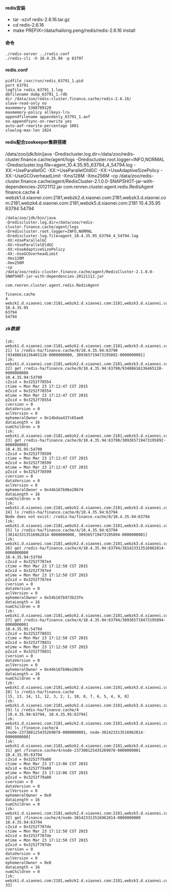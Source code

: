 #### redis安装

* tar -xzvf redis-2.6.16.tar.gz
* cd redis-2.6.16
* make PREFIX=/data/hailong.peng/redis/redis-2.6.16 install

#### 命令
    
    ./redis-server ../redis.conf
    ./redis-cli -h 10.4.35.94 -p 63797

#### redis.conf

    pidfile /var/run/redis_63791_1.pid
    port 63791
    logfile redis_63791_1.log
    dbfilename dump_63791_1.rdb
    dir /data/zoo/redis-cluster.finance.cache/redis-2.6.16/
    slave-read-only no
    maxmemory 5368709120
    maxmemory-policy allkeys-lru
    appendfilename appendonly_63791_1.aof
    no-appendfsync-on-rewrite yes
    auto-aof-rewrite-percentage 1001
    slowlog-max-len 1024
    

#### redis配合zookeeper集群搭建
/data/zoo/jdk/bin/java -Drediscluster.log.dir=/data/zoo/redis-cluster.finance.cache/agent/logs -Drediscluster.root.logger=INFO,NORMAL -Drediscluster.log.file=agent_10.4.35.95_63794_4_54794.log -XX:+UseParallelGC -XX:+UseParallelOldGC -XX:+UseAdaptiveSizePolicy -XX:-UseGCOverheadLimit -Xms128M -Xmx256M -cp /data/zoo/redis-cluster.finance.cache/agent/RedisCluster-2.1.0.0-SNAPSHOT-jar-with-dependencies-20121112.jar com.renren.cluster.agent.redis.RedisAgent finance.cache 4 webzk1.d.xiaonei.com:2181,webzk2.d.xiaonei.com:2181,webzk3.d.xiaonei.com:2181,webzk4.d.xiaonei.com:2181,webzk5.d.xiaonei.com:2181 10.4.35.95 63794 54794

    /data/zoo/jdk/bin/java
    -Drediscluster.log.dir=/data/zoo/redis-cluster.finance.cache/agent/logs
    -Drediscluster.root.logger=INFO,NORMAL
    -Drediscluster.log.file=agent_10.4.35.95_63794_4_54794.log
    -XX:+UseParallelGC
    -XX:+UseParallelOldGC
    -XX:+UseAdaptiveSizePolicy
    -XX:-UseGCOverheadLimit
    -Xms128M
    -Xmx256M
    -cp
    /data/zoo/redis-cluster.finance.cache/agent/RedisCluster-2.1.0.0-SNAPSHOT-jar-with-dependencies-20121112.jar

    com.renren.cluster.agent.redis.RedisAgent

    finance.cache
    4
    webzk1.d.xiaonei.com:2181,webzk2.d.xiaonei.com:2181,webzk3.d.xiaonei.com:2181,webzk4.d.xiaonei.com:2181,webzk5.d.xiaonei.com:2181
    10.4.35.95
    63794
    54794
   

##### zk数据

    [zk: webzk1.d.xiaonei.com:2181,webzk2.d.xiaonei.com:2181,webzk3.d.xiaonei.com:2181,webzk4.d.xiaonei.com:2181,webzk5.d.xiaonei.com:2181(CONNECTED) 21] ls /redis-ha/finance.cache/0/10.4.35.94:63790
    [93408616136465128-0000000000, 309365719473195892-0000000001]
    [zk: webzk1.d.xiaonei.com:2181,webzk2.d.xiaonei.com:2181,webzk3.d.xiaonei.com:2181,webzk4.d.xiaonei.com:2181,webzk5.d.xiaonei.com:2181(CONNECTED) 22] get /redis-ha/finance.cache/0/10.4.35.94:63790/93408616136465128-0000000000
    10.4.35.94:53790
    cZxid = 0x3252f78554
    ctime = Mon Mar 23 17:12:47 CST 2015
    mZxid = 0x3252f78554
    mtime = Mon Mar 23 17:12:47 CST 2015
    pZxid = 0x3252f78554
    cversion = 0
    dataVersion = 0
    aclVersion = 0
    ephemeralOwner = 0x14bdaa437c65ae8
    dataLength = 16
    numChildren = 0
    [zk: webzk1.d.xiaonei.com:2181,webzk2.d.xiaonei.com:2181,webzk3.d.xiaonei.com:2181,webzk4.d.xiaonei.com:2181,webzk5.d.xiaonei.com:2181(CONNECTED) 23] get /redis-ha/finance.cache/0/10.4.35.94:63790/309365719473195892-0000000001
    10.4.35.95:54790
    cZxid = 0x3252f78599
    ctime = Mon Mar 23 17:12:47 CST 2015
    mZxid = 0x3252f78599
    mtime = Mon Mar 23 17:12:47 CST 2015
    pZxid = 0x3252f78599
    cversion = 0
    dataVersion = 0
    aclVersion = 0
    ephemeralOwner = 0x44b167b96e20b74
    dataLength = 16
    numChildren = 0
    [zk: webzk1.d.xiaonei.com:2181,webzk2.d.xiaonei.com:2181,webzk3.d.xiaonei.com:2181,webzk4.d.xiaonei.com:2181,webzk5.d.xiaonei.com:2181(CONNECTED) 24] ls /redis-ha/finance.cache/0/10.4.35.94:63794
    Node does not exist: /redis-ha/finance.cache/0/10.4.35.94:63794
    [zk: webzk1.d.xiaonei.com:2181,webzk2.d.xiaonei.com:2181,webzk3.d.xiaonei.com:2181,webzk4.d.xiaonei.com:2181,webzk5.d.xiaonei.com:2181(CONNECTED) 25] ls /redis-ha/finance.cache/4/10.4.35.94:63794
    [381423313516962814-0000000000, 309365719473195894-0000000001]
    [zk: webzk1.d.xiaonei.com:2181,webzk2.d.xiaonei.com:2181,webzk3.d.xiaonei.com:2181,webzk4.d.xiaonei.com:2181,webzk5.d.xiaonei.com:2181(CONNECTED) 26] get /redis-ha/finance.cache/4/10.4.35.94:63794/381423313516962814-0000000000
    10.4.35.94:53794
    cZxid = 0x3252f787e4
    ctime = Mon Mar 23 17:12:50 CST 2015
    mZxid = 0x3252f787e4
    mtime = Mon Mar 23 17:12:50 CST 2015
    pZxid = 0x3252f787e4
    cversion = 0
    dataVersion = 0
    aclVersion = 0
    ephemeralOwner = 0x54b167b973b23fe
    dataLength = 16
    numChildren = 0
    [zk: webzk1.d.xiaonei.com:2181,webzk2.d.xiaonei.com:2181,webzk3.d.xiaonei.com:2181,webzk4.d.xiaonei.com:2181,webzk5.d.xiaonei.com:2181(CONNECTED) 27] get /redis-ha/finance.cache/4/10.4.35.94:63794/309365719473195894-0000000001
    10.4.35.95:54794
    cZxid = 0x3252f78831
    ctime = Mon Mar 23 17:12:50 CST 2015
    mZxid = 0x3252f78831
    mtime = Mon Mar 23 17:12:50 CST 2015
    pZxid = 0x3252f78831
    cversion = 0
    dataVersion = 0
    aclVersion = 0
    ephemeralOwner = 0x44b167b96e20b76
    dataLength = 16
    numChildren = 0
    [zk: webzk1.d.xiaonei.com:2181,webzk2.d.xiaonei.com:2181,webzk3.d.xiaonei.com:2181,webzk4.d.xiaonei.com:2181,webzk5.d.xiaonei.com:2181(CONNECTED) 28] ls /redis-ha/finance.cache
    [15, 13, 14, 11, 12, 3, 2, 1, 10, 0, 7, 6, 5, 4, 9, 8]
    [zk: webzk1.d.xiaonei.com:2181,webzk2.d.xiaonei.com:2181,webzk3.d.xiaonei.com:2181,webzk4.d.xiaonei.com:2181,webzk5.d.xiaonei.com:2181(CONNECTED) 29] ls /redis-ha/finance.cache/4
    [10.4.35.94:63794, 10.4.35.95:63794]
    [zk: webzk1.d.xiaonei.com:2181,webzk2.d.xiaonei.com:2181,webzk3.d.xiaonei.com:2181,webzk4.d.xiaonei.com:2181,webzk5.d.xiaonei.com:2181(CONNECTED) 30] ls /finance.cache/4
    [node-237308125435269078-0000000001, node-381423313516962814-0000000000]
    [zk: webzk1.d.xiaonei.com:2181,webzk2.d.xiaonei.com:2181,webzk3.d.xiaonei.com:2181,webzk4.d.xiaonei.com:2181,webzk5.d.xiaonei.com:2181(CONNECTED) 31] get /finance.cache/4/node-237308125435269078-0000000001
    10.4.35.95:63794
    cZxid = 0x3252f79a08
    ctime = Mon Mar 23 17:13:06 CST 2015
    mZxid = 0x3252f79a08
    mtime = Mon Mar 23 17:13:06 CST 2015
    pZxid = 0x3252f79a08
    cversion = 0
    dataVersion = 0
    aclVersion = 0
    ephemeralOwner = 0x0
    dataLength = 16
    numChildren = 0
    [zk: webzk1.d.xiaonei.com:2181,webzk2.d.xiaonei.com:2181,webzk3.d.xiaonei.com:2181,webzk4.d.xiaonei.com:2181,webzk5.d.xiaonei.com:2181(CONNECTED) 32] get /finance.cache/4/node-381423313516962814-0000000000
    10.4.35.94:63794
    cZxid = 0x3252f787de
    ctime = Mon Mar 23 17:12:50 CST 2015
    mZxid = 0x3252f787de
    mtime = Mon Mar 23 17:12:50 CST 2015
    pZxid = 0x3252f787de
    cversion = 0
    dataVersion = 0
    aclVersion = 0
    ephemeralOwner = 0x0
    dataLength = 16
    numChildren = 0
    [zk: webzk1.d.xiaonei.com:2181,webzk2.d.xiaonei.com:2181,webzk3.d.xiaonei.com:2181,webzk4.d.xiaonei.com:2181,webzk5.d.xiaonei.com:2181(CONNECTED) 33] 